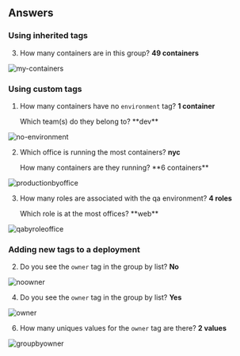 ## Answers

### Using inherited tags
3) How many containers are in this group? **49 containers**

![my-containers](taggingk8s/assets/groupby-kube-container-name.png)

### Using custom tags
1) How many containers have no `environment` tag? **1 container** 
   <p>Which team(s) do they belong to? **dev**

![no-environment](taggingk8s/assets/no-environment-container.png)

2) Which office is running the most containers? **nyc** 
   <p>How many containers are they running? **6 containers**

![productionbyoffice](taggingk8s/assets/production-office-groups.png)

3) How many roles are associated with the qa environment? **4 roles**
   <p>Which role is at the most offices? **web**

![qabyroleoffice](taggingk8s/assets/qa-role-office-groups.png)

### Adding new tags to a deployment
2) Do you see the `owner` tag in the group by list? **No**


![noowner](taggingk8s/assets/no-owner-tag.png)

4) Do you see the `owner` tag in the group by list? **Yes**

![owner](taggingk8s/assets/owner-tag.png)

6) How many uniques values for the `owner` tag are there? **2 values**

![groupbyowner](taggingk8s/assets/owner-tag.png)
